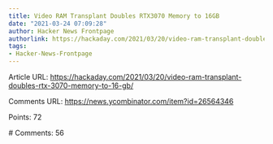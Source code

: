 ```yaml
---
title: Video RAM Transplant Doubles RTX3070 Memory to 16GB
date: "2021-03-24 07:09:28"
author: Hacker News Frontpage
authorlink: https://hackaday.com/2021/03/20/video-ram-transplant-doubles-rtx-3070-memory-to-16-gb/
tags:
- Hacker-News-Frontpage
---
```


<p>Article URL: <a href="https://hackaday.com/2021/03/20/video-ram-transplant-doubles-rtx-3070-memory-to-16-gb/">https://hackaday.com/2021/03/20/video-ram-transplant-doubles-rtx-3070-memory-to-16-gb/</a></p>
<p>Comments URL: <a href="https://news.ycombinator.com/item?id=26564346">https://news.ycombinator.com/item?id=26564346</a></p>
<p>Points: 72</p>
<p># Comments: 56</p>

